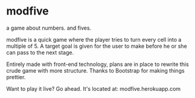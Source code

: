 modfive
=======

a game about numbers.  and fives.

modfive is a quick game where the player tries to turn every cell into a multiple of 5.  A target goal is given for the user to make before he or she can pass to the next stage.

Entirely made with front-end technology, plans are in place to rewrite this crude game with more structure.
Thanks to Bootstrap for making things prettier.

Want to play it live?  Go ahead.  It's located at: modfive.herokuapp.com
